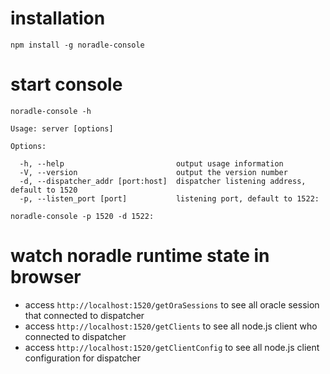 
installation
=============

`npm install -g noradle-console`

start console
==============

```shell
noradle-console -h

Usage: server [options]

Options:

  -h, --help                         output usage information
  -V, --version                      output the version number
  -d, --dispatcher_addr [port:host]  dispatcher listening address, default to 1520
  -p, --listen_port [port]           listening port, default to 1522:
  
noradle-console -p 1520 -d 1522:
```

watch noradle runtime state in browser
=======================================

* access `http://localhost:1520/getOraSessions` to see all oracle session that connected to dispatcher
* access `http://localhost:1520/getClients` to see all node.js client who connected to dispatcher
* access `http://localhost:1520/getClientConfig` to see all node.js client configuration for dispatcher